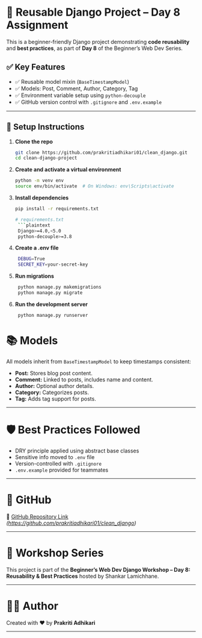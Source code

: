 # 🧩 Reusable Django Project – Day 8 Assignment

This is a beginner-friendly Django project demonstrating **code reusability** and **best practices**, as part of **Day 8** of the Beginner’s Web Dev Series.

## ✅ Key Features

- ✅ Reusable model mixin (`BaseTimestampModel`)
- ✅ Models: Post, Comment, Author, Category, Tag
- ✅ Environment variable setup using `python-decouple`
- ✅ GitHub version control with `.gitignore` and `.env.example`

---
## 🔧 Setup Instructions

1. **Clone the repo**
   ```bash
   git clone https://github.com/prakritiadhikari01/clean_django.git
   cd clean-django-project

2. **Create and activate a virtual environment**
   ```bash
   python -m venv env
   source env/bin/activate  # On Windows: env\Scripts\activate

3. **Install dependencies**
   ```bash
   pip install -r requirements.txt

   # requirements.txt
    ```plaintext
    Django>=4.0,<5.0
    python-decouple>=3.8


4. **Create a .env file**
   ```bash
    DEBUG=True
    SECRET_KEY=your-secret-key


5. **Run migrations**
   ```bash
    python manage.py makemigrations
    python manage.py migrate

6. **Run the development server**
   ```bash
    python manage.py runserver

# 📚 Models

All models inherit from `BaseTimestampModel` to keep timestamps consistent:

- **Post:** Stores blog post content.
- **Comment:** Linked to posts, includes name and content.
- **Author:** Optional author details.
- **Category:** Categorizes posts.
- **Tag:** Adds tag support for posts.

---

# 🛡️ Best Practices Followed

- DRY principle applied using abstract base classes  
- Sensitive info moved to `.env` file  
- Version-controlled with `.gitignore`  
- `.env.example` provided for teammates  

---

# 🔗 GitHub

📍 [GitHub Repository Link](#) *(https://github.com/prakritiadhikari01/clean_django)*

---

# 📅 Workshop Series

This project is part of the **Beginner’s Web Dev Django Workshop – Day 8: Reusability & Best Practices** hosted by Shankar Lamichhane.

---

# 👩‍💻 Author

Created with ❤️ by **Prakriti Adhikari**

---

